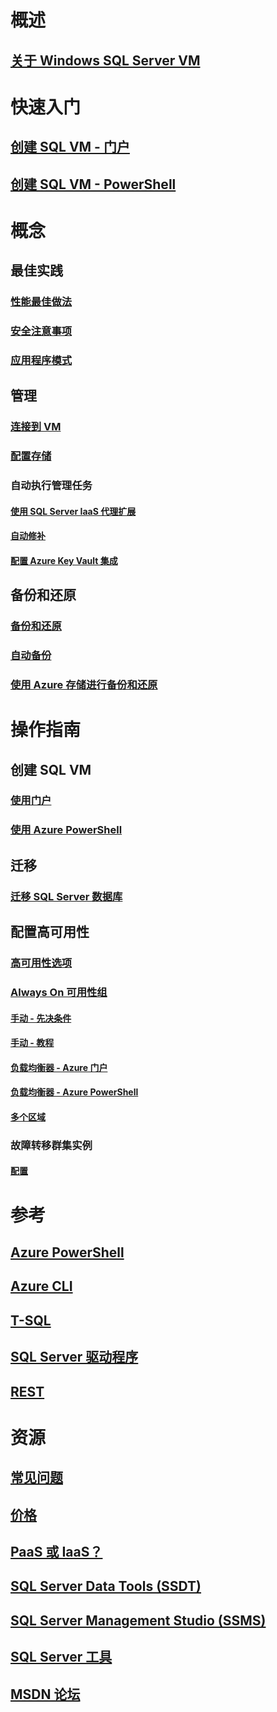 # 概述
## [关于 Windows SQL Server VM](virtual-machines-windows-sql-server-iaas-overview.md) 

# 快速入门
## [创建 SQL VM - 门户](quickstart-sql-vm-create-portal.md)
## [创建 SQL VM - PowerShell](quickstart-sql-vm-create-powershell.md)

# 概念
## 最佳实践
### [性能最佳做法](virtual-machines-windows-sql-performance.md)
### [安全注意事项](virtual-machines-windows-sql-security.md)
### [应用程序模式](virtual-machines-windows-sql-server-app-patterns-dev-strategies.md)
## 管理
### [连接到 VM](virtual-machines-windows-sql-connect.md)
### [配置存储](virtual-machines-windows-sql-server-storage-configuration.md)
### 自动执行管理任务
#### [使用 SQL Server IaaS 代理扩展](virtual-machines-windows-sql-server-agent-extension.md)
#### [自动修补](virtual-machines-windows-sql-automated-patching.md)
#### [配置 Azure Key Vault 集成](virtual-machines-windows-ps-sql-keyvault.md)
## 备份和还原
### [备份和还原](virtual-machines-windows-sql-backup-recovery.md)
### [自动备份](virtual-machines-windows-sql-automated-backup.md)
### [使用 Azure 存储进行备份和还原](virtual-machines-windows-use-storage-sql-server-backup-restore.md)

# 操作指南
## 创建 SQL VM
### [使用门户](virtual-machines-windows-portal-sql-server-provision.md)
### [使用 Azure PowerShell](virtual-machines-windows-ps-sql-create.md)
## 迁移
### [迁移 SQL Server 数据库](virtual-machines-windows-migrate-sql.md)
## 配置高可用性
### [高可用性选项](virtual-machines-windows-sql-high-availability-dr.md) 
### [Always On 可用性组](virtual-machines-windows-portal-sql-availability-group-overview.md)
<!--Not Available on #### [Automatic - with template](virtual-machines-windows-portal-sql-alwayson-availability-groups.md) -->
#### [手动 - 先决条件](virtual-machines-windows-portal-sql-availability-group-prereq.md)
#### [手动 - 教程](virtual-machines-windows-portal-sql-availability-group-tutorial.md)
#### [负载均衡器 - Azure 门户](virtual-machines-windows-portal-sql-alwayson-int-listener.md)
#### [负载均衡器 - Azure PowerShell](virtual-machines-windows-portal-sql-ps-alwayson-int-listener.md)
#### [多个区域](virtual-machines-windows-portal-sql-availability-group-dr.md)
### 故障转移群集实例
#### [配置](virtual-machines-windows-portal-sql-create-failover-cluster.md)

# 参考
## [Azure PowerShell](https://docs.microsoft.com/powershell/azure/overview)
## [Azure CLI](https://docs.azure.cn/zh-cn/cli/?view=azure-cli-latest)
## [T-SQL](https://docs.microsoft.com/sql/t-sql/language-reference)
## [SQL Server 驱动程序](https://docs.microsoft.com/sql/connect/sql-connection-libraries)
## [REST](https://docs.microsoft.com/rest/api/)

# 资源
## [常见问题](virtual-machines-windows-sql-server-iaas-faq.md)
## [价格](virtual-machines-windows-sql-server-pricing-guidance.md)
## [PaaS 或 IaaS？](../../../sql-database/sql-database-paas-vs-sql-server-iaas.md?toc=%2fvirtual-machines%2fwindows%2fsql%2ftoc.json)
## [SQL Server Data Tools (SSDT)](https://docs.microsoft.com/sql/ssdt/download-sql-server-data-tools-ssdt)
## [SQL Server Management Studio (SSMS)](https://docs.microsoft.com/sql/ssms/download-sql-server-management-studio-ssms)
## [SQL Server 工具](https://docs.microsoft.com/sql/tools/overview-sql-tools)
## [MSDN 论坛](https://social.msdn.microsoft.com/Forums/en-US/home?forum=WAVirtualMachinesforWindows&filter=alltypes&brandIgnore=True&sort=relevancedesc&searchTerm=SQL+Server)
<!--ms.date: 01/08/2017-->